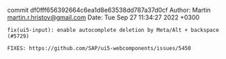 commit df0fff656392664c6ea1d8e63538dd787a37d0cf
Author: Martin <martin.r.hristov@gmail.com>
Date:   Tue Sep 27 11:34:27 2022 +0300

    fix(ui5-input): enable autocomplete deletion by Meta/Alt + backspace (#5729)
    
    FIXES: https://github.com/SAP/ui5-webcomponents/issues/5450
